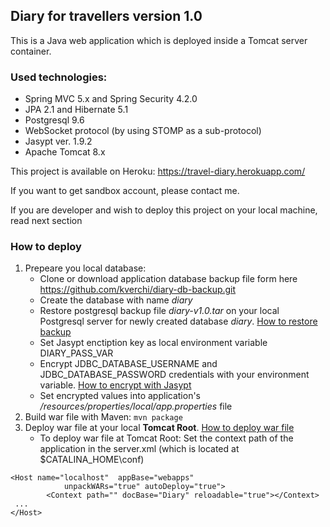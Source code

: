 ## Diary for travellers version 1.0
This is a Java web application which is deployed inside a Tomcat server container.

### Used technologies:
* Spring MVC  5.x and Spring Security 4.2.0
* JPA 2.1 and Hibernate 5.1
* Postgresql  9.6
* WebSocket protocol (by using STOMP as a sub-protocol)
* Jasypt ver. 1.9.2 
* Apache Tomcat 8.x

This project is available on Heroku: https://travel-diary.herokuapp.com/

If you want to get sandbox account, please contact me.

If you are developer and wish to deploy this project on your local machine, read next section

### How to deploy
1.  Prepeare you local database:
     * Clone or download application database backup file form here https://github.com/kverchi/diary-db-backup.git
     * Create the database with name *diary*
     * Restore postgresql backup file *diary-v1.0.tar* on your local Postgresql server for newly created database *diary*. [How to restore backup](https://www.postgresql.org/docs/9.6/backup-dump.html#BACKUP-DUMP-RESTORE) 
     * Set Jasypt enctiption key as local environment variable DIARY_PASS_VAR
     * Encrypt JDBC_DATABASE_USERNAME and JDBC_DATABASE_PASSWORD credentials with your environment variable. [How to encrypt with Jasypt](https://apereo.atlassian.net/wiki/spaces/CASUM/pages/103261428/HOWTO+Use+Jasypt+to+encrypt+passwords+in+configuration+files)
     * Set encrypted values into application's */resources/properties/local/app.properties* file 
2. Build war file with Maven: `mvn package`
3. Deploy war file at your local **Tomcat Root**. [How to deploy war file](https://tomcat.apache.org/tomcat-8.0-doc/deployer-howto.html#Deployment_on_Tomcat_startup)
    * To deploy war file at Tomcat Root:
       Set the context path of the application in the server.xml (which is located at $CATALINA_HOME\conf)
```
<Host name="localhost"  appBase="webapps"
            unpackWARs="true" autoDeploy="true">
        <Context path="" docBase="Diary" reloadable="true"></Context>
 ...
</Host>
```


